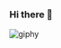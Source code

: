 ### Hi there 👋

<!--
**divya2399/divya2399** is a ✨ _special_ ✨ repository because its `README.md` (this file) appears on your GitHub profile.
-->

![giphy](https://user-images.githubusercontent.com/53622635/87230948-bfff1280-c3d0-11ea-8502-fbf5e20e9083.gif)
